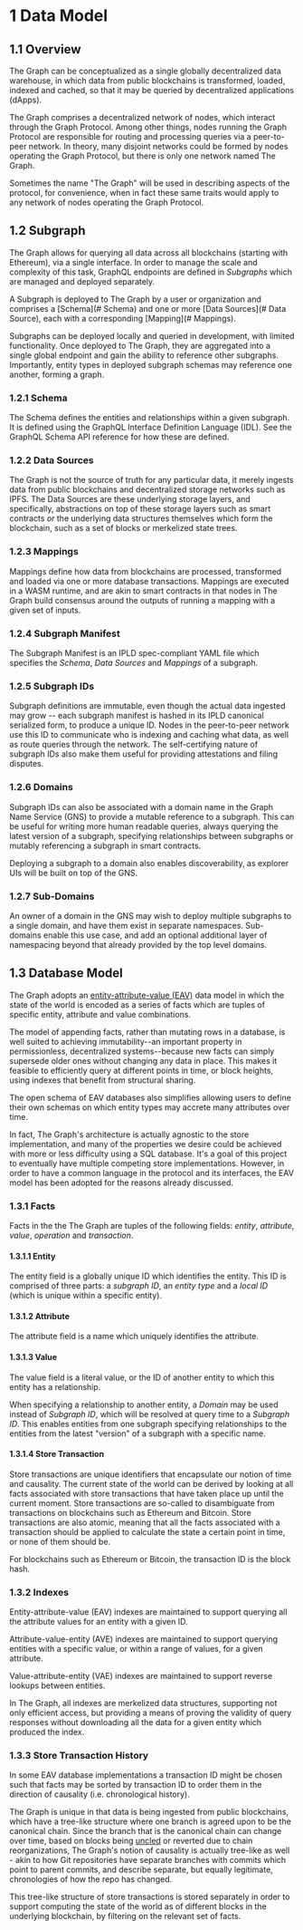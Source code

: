 # 1 Data Model

## 1.1 Overview

The Graph can be conceptualized as a single globally decentralized data warehouse, in which data from public blockchains is transformed, loaded, indexed and cached, so that it may be queried by decentralized applications (dApps).

The Graph comprises a decentralized network of nodes, which interact through the Graph Protocol. Among other things, nodes running the Graph Protocol are responsible for routing and processing queries via a peer-to-peer network. In theory, many disjoint networks could be formed by nodes operating the Graph Protocol, but there is only one network named The Graph.

Sometimes the name "The Graph" will be used in describing aspects of the protocol, for convenience, when in fact these same traits would apply to any network of nodes operating the Graph Protocol.

## 1.2 Subgraph
The Graph allows for querying all data across all blockchains (starting with Ethereum), via a single interface. In order to manage the scale and complexity of this task, GraphQL endpoints are defined in *Subgraphs* which are managed and deployed separately.

A Subgraph is deployed to The Graph by a user or organization and comprises a [Schema](# Schema) and one or more [Data Sources](# Data Source), each with a corresponding [Mapping](# Mappings).

Subgraphs can be deployed locally and queried in development, with limited functionality. Once deployed to The Graph, they are aggregated into a single global endpoint and gain the ability to reference other subgraphs. Importantly, entity types in deployed subgraph schemas may reference one another, forming a graph.

### 1.2.1 Schema
The Schema defines the entities and relationships within a given subgraph. It is defined using the GraphQL Interface Definition Language (IDL). See the GraphQL Schema API reference for how these are defined.

### 1.2.2 Data Sources
The Graph is not the source of truth for any particular data, it merely ingests data from public blockchains and decentralized storage networks such as IPFS. The Data Sources are these underlying storage layers, and specifically, abstractions on top of these storage layers such as smart contracts *or* the underlying data structures themselves which form the blockchain, such as a set of blocks or merkelized state trees.

### 1.2.3 Mappings
Mappings define how data from blockchains are processed, transformed and loaded via one or more database transactions. Mappings are executed in a WASM runtime, and are akin to smart contracts in that nodes in The Graph build consensus around the outputs of running a mapping with a given set of inputs.

### 1.2.4 Subgraph Manifest
The Subgraph Manifest is an IPLD spec-compliant YAML file which specifies the *Schema*, *Data Sources* and *Mappings* of a subgraph.

### 1.2.5 Subgraph IDs
Subgraph definitions are immutable, even though the actual data ingested may grow -- each subgraph manifest is hashed in its IPLD canonical serialized form, to produce a unique ID. Nodes in the peer-to-peer network use this ID to communicate who is indexing and caching what data, as well as route queries through the network. The self-certifying nature of subgraph IDs also make them useful for providing attestations and filing disputes.

### 1.2.6 Domains
Subgraph IDs can also be associated with a domain name in the Graph Name Service (GNS) to provide a mutable reference to a subgraph. This can be useful for writing more human readable queries, always querying the latest version of a subgraph, specifying relationships between subgraphs or mutably referencing a subgraph in smart contracts.

Deploying a subgraph to a domain also enables discoverability, as explorer UIs will be built on top of the GNS.

### 1.2.7 Sub-Domains
An owner of a domain in the GNS may wish to deploy multiple subgraphs to a single domain, and have them exist in separate namespaces. Sub-domains enable this use case, and add an optional additional layer of namespacing beyond that already provided by the top level domains.


## 1.3 Database Model
The Graph adopts an [entity-attribute-value (EAV)](https://en.wikipedia.org/wiki/Entity%E2%80%93attribute%E2%80%93value_model#Structure_of_an_EAV_table) data model in which the state of the world is encoded as a series of facts which are tuples of specific entity, attribute and value combinations.

The model of appending facts, rather than mutating rows in a database, is well suited to achieving immutability--an important property in permissionless, decentralized systems--because new facts can simply supersede older ones without changing any data in place. This makes it feasible to efficiently query at different points in time, or block heights, using indexes that benefit from structural sharing.

The open schema of EAV databases also simplifies allowing users to define their own schemas on which entity types may accrete many attributes over time.

In fact, The Graph's architecture is actually agnostic to the store implementation, and many of the properties we desire could be achieved with more or less difficulty using a SQL database. It's a goal of this project to eventually have multiple competing store implementations. However, in order to have a common language in the protocol and its interfaces, the EAV model has been adopted for the reasons already discussed.

### 1.3.1 Facts
Facts in the the The Graph are tuples of the following fields: *entity*, *attribute*, *value*, *operation* and *transaction*.

#### 1.3.1.1 Entity
The entity field is a globally unique ID which identifies the entity. This ID is comprised of three parts: a *subgraph ID*, an *entity type* and a *local ID* (which is unique within a specific entity).

#### 1.3.1.2 Attribute
The attribute field is a name which uniquely identifies the attribute.

#### 1.3.1.3 Value
The value field is a literal value, or the ID of another entity to which this entity has a relationship.

When specifying a relationship to another entity, a *Domain* may be used instead of *Subgraph ID*, which will be resolved at query time to a *Subgraph ID*. This enables entities from one subgraph specifying relationships to the entities from the latest "version" of a subgraph with a specific name.

#### 1.3.1.4 Store Transaction
Store transactions are unique identifiers that encapsulate our notion of time and causality. The current state of the world can be derived by looking at all facts associated with store transactions that have taken place up until the current moment. Store transactions are so-called to disambiguate from transactions on blockchains such as Ethereum and Bitcoin. Store transactions are also atomic, meaning that all the facts associated with a transaction should be applied to calculate the state a certain point in time, or none of them should be.

For blockchains such as Ethereum or Bitcoin, the transaction ID is the block hash.

### 1.3.2 Indexes
Entity-attribute-value (EAV) indexes are maintained to support querying all the attribute values for an entity with a given ID.

Attribute-value-entity (AVE) indexes are maintained to support querying entities with a specific value, or within a range of values, for a given attribute.

Value-attribute-entity (VAE) indexes are maintained to support reverse lookups between entities.

In The Graph, all indexes are merkelized data structures, supporting not only efficient access, but providing a means of proving the validity of query responses without downloading all the data for a given entity which produced the index.

### 1.3.3 Store Transaction History
In some EAV database implementations a transaction ID might be chosen such that facts may be sorted by transaction ID to order them in the direction of causality (i.e. chronological history).

The Graph is unique in that data is being ingested from public blockchains, which have a tree-like structure where one branch is agreed upon to be the canonical chain. Since the branch that is the canonical chain can change over time, based on blocks being [uncled](https://ethereum.stackexchange.com/questions/34/what-is-an-uncle-ommer-block) or reverted due to chain reorganizations, The Graph's notion of causality is actually tree-like as well - akin to how Git repositories have separate branches with commits which point to parent commits, and describe separate, but equally legitimate, chronologies of how the repo has changed.

This tree-like structure of store transactions is stored separately in order to support computing the state of the world as of different blocks in the underlying blockchain, by filtering on the relevant set of facts.
